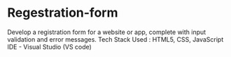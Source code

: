 # Regestration-form

Develop a registration form for a website or app, complete with input validation and error messages.
Tech Stack Used : HTML5, CSS, JavaScript
IDE - Visual Studio (VS code)
